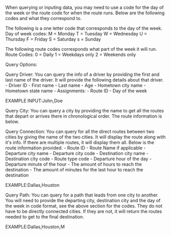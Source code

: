 
When querying or inputing data, you may need to use a code for the day of the week or the route code for when the route runs. Below are the following codes and what they correspond to.

The following is a one letter code that corresponds to the day of the week.
Day of week codes:
    M = Monday
    T = Tuesday
    W = Wednesday
    U = Thursday
    F = Friday
    S = Saturday
    s = Sunday

The following route codes corresponds what part of the week it will run.
Route Codes:
    0 = Daily
    1 = Weekdays only
    2 = Weekends only

Query Options:

Query Driver:
You can query the info of a driver by providing the first and last name of the driver. It will provide the following details about that driver. 
    - Driver ID
    - First name
    - Last name
    - Age
    - Hometown city name
    - Hometown state name
    - Assignments:
        - Route ID
        - Day of the week

EXAMPLE INPUT:John,Doe

Query City:
You can query a city by providing the name to get all the routes that depart or arrives there in chronological order. The route information is below.





Query Connection:
You can query for all the direct routes between two cities by giving the name of the two cities. It will display the route along with it's info. If there are multiple routes, it will display them all. Below is the route information provided.
    - Route ID
    - Route Name if applicable
    - Departure city name
    - Departure city code
    - Destination city name
    - Destination city code
    - Route type code
    - Departure hour of the day
    - Departure minute of the hour
    - The amount of hours to reach the destination
    - The amount of minutes for the last hour to reach the destination

EXAMPLE:Dallas,Houston

Query Path:
You can query for a path that leads from one city to another. You will need to provide the departing city, destination city and the day of the week in code format, see the above section for the codes. They do not have to be directly connected cities. If they are not, it will return the routes needed to get to the final destination.

EXAMPLE:Dallas,Houston,M